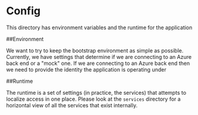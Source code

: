 # Config

This directory has environment variables and the runtime for the application

##Environment

We want to try to keep the bootstrap environment as simple as possible.  Currently, we have settings that determine
if we are connecting to an Azure back end or a "mock" one.  If we are connecting to an Azure back end then we need
to provide the identity the application is operating under

##Runtime

The runtime is a set of settings (in practice, the services) that attempts to localize access in one place.  Please look
at the `services` directory for a horizontal view of all the services that exist internally.

